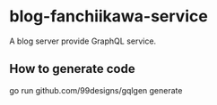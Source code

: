 # blog-fanchiikawa-service
A blog server provide GraphQL service.

## How to generate code
go run github.com/99designs/gqlgen generate

